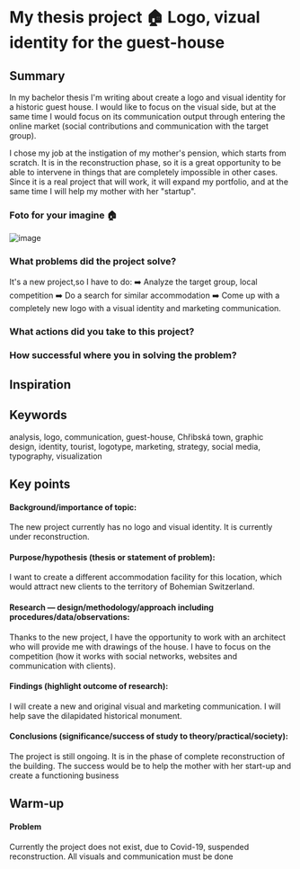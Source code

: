 # My thesis project 🏠 Logo, vizual identity for the guest-house

## Summary
In my bachelor thesis I'm writing about create a logo and visual identity for a historic guest house.
I would like to focus on the visual side, but at the same time I would focus on its communication output through entering the online market (social contributions and communication with the target group).

I chose my job at the instigation of my mother's pension, which starts from scratch. It is in the reconstruction phase, so it is a great opportunity to be able to intervene in things that are completely impossible in other cases. Since it is a real project that will work, it will expand my portfolio, and at the same time I will help my mother with her "startup".

### Foto for your imagine 🏠

![image](Chřibská.jpg)

### What problems did the project solve?

It's a new project,so I have to do:
➡️ Analyze the target group, local competition
➡️ Do a search for similar accommodation
➡️ Come up with a completely new logo with a visual identity and marketing communication. 

### What actions did you take to this project?

### How successful where you in solving the problem?

## Inspiration
## Keywords 
analysis, logo, communication, guest-house, Chřibská town, graphic design, identity, tourist, logotype, marketing, strategy, social media, typography, visualization

## Key points

#### Background/importance of topic: 
The new project currently has no logo and visual identity. It is currently under reconstruction. 
#### Purpose/hypothesis (thesis or statement of problem): 
I want to create a different accommodation facility for this location, which would attract new clients to the territory of Bohemian Switzerland.
#### Research — design/methodology/approach including procedures/data/observations: 
Thanks to the new project, I have the opportunity to work with an architect who will provide me with drawings of the house. I have to focus on the competition (how it works with social networks, websites and communication with clients).
#### Findings (highlight outcome of research): 
I will create a new and original visual and marketing communication. I will help save the dilapidated historical monument.
#### Conclusions (significance/success of study to theory/practical/society): 
The project is still ongoing. It is in the phase of complete reconstruction of the building. The success would be to help the mother with her start-up and create a functioning business
## Warm-up
#### Problem
Currently the project does not exist, due to Covid-19, suspended reconstruction. All visuals and communication must be done
